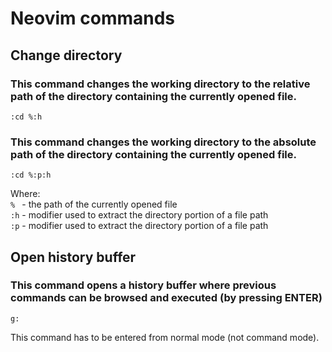 # Neovim commands
## Change directory
### This command changes the working directory to the relative path of the directory containing the currently opened file.
```nvim
:cd %:h
```
### This command changes the working directory to the absolute path of the directory containing the currently opened file.
```nvim
:cd %:p:h
```
Where:   
`% ` - the path of the currently opened file  
`:h` - modifier used to extract the directory portion of a file path  
`:p` - modifier used to extract the directory portion of a file path  
## Open history buffer
### This command opens a history buffer where previous commands can be browsed and executed (by pressing ENTER)
```nvim
g:
```
This command has to be entered from normal mode (not command mode).
